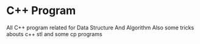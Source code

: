 # C++ Program
All C++ program related for Data Structure And Algorithm 
Also some tricks abouts c++ stl and some cp programs

